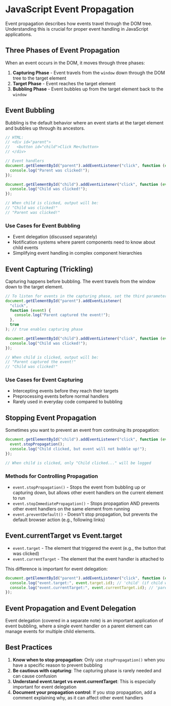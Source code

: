 # JavaScript Event Propagation

Event propagation describes how events travel through the DOM tree. Understanding this is crucial for proper event handling in JavaScript applications.

## Three Phases of Event Propagation

When an event occurs in the DOM, it moves through three phases:

1. **Capturing Phase** - Event travels from the `window` down through the DOM tree to the target element
2. **Target Phase** - Event reaches the target element
3. **Bubbling Phase** - Event bubbles up from the target element back to the `window`


## Event Bubbling

Bubbling is the default behavior where an event starts at the target element and bubbles up through its ancestors.

```javascript
// HTML:
// <div id="parent">
//   <button id="child">Click Me</button>
// </div>

// Event handlers
document.getElementById("parent").addEventListener("click", function (event) {
  console.log("Parent was clicked!");
});

document.getElementById("child").addEventListener("click", function (event) {
  console.log("Child was clicked!");
});

// When child is clicked, output will be:
// "Child was clicked!"
// "Parent was clicked!"
```

### Use Cases for Event Bubbling

- Event delegation (discussed separately)
- Notification systems where parent components need to know about child events
- Simplifying event handling in complex component hierarchies

## Event Capturing (Trickling)

Capturing happens before bubbling. The event travels from the window down to the target element.

```javascript
// To listen for events in the capturing phase, set the third parameter to true
document.getElementById("parent").addEventListener(
  "click",
  function (event) {
    console.log("Parent captured the event!");
  },
  true
); // true enables capturing phase

document.getElementById("child").addEventListener("click", function (event) {
  console.log("Child was clicked!");
});

// When child is clicked, output will be:
// "Parent captured the event!"
// "Child was clicked!"
```

### Use Cases for Event Capturing

- Intercepting events before they reach their targets
- Preprocessing events before normal handlers
- Rarely used in everyday code compared to bubbling

## Stopping Event Propagation

Sometimes you want to prevent an event from continuing its propagation:

```javascript
document.getElementById("child").addEventListener("click", function (event) {
  event.stopPropagation();
  console.log("Child clicked, but event will not bubble up!");
});

// When child is clicked, only "Child clicked..." will be logged
```

### Methods for Controlling Propagation

- `event.stopPropagation()` - Stops the event from bubbling up or capturing down, but allows other event handlers on the current element to run
- `event.stopImmediatePropagation()` - Stops propagation AND prevents other event handlers on the same element from running
- `event.preventDefault()` - Doesn't stop propagation, but prevents the default browser action (e.g., following links)

## Event.currentTarget vs Event.target

- `event.target` - The element that triggered the event (e.g., the button that was clicked)
- `event.currentTarget` - The element that the event handler is attached to

This difference is important for event delegation:

```javascript
document.getElementById("parent").addEventListener("click", function (event) {
  console.log("event.target:", event.target.id); // 'child' (if child was clicked)
  console.log("event.currentTarget:", event.currentTarget.id); // 'parent'
});
```

## Event Propagation and Event Delegation

Event delegation (covered in a separate note) is an important application of event bubbling, where a single event handler on a parent element can manage events for multiple child elements.

## Best Practices

1. **Know when to stop propagation**: Only use `stopPropagation()` when you have a specific reason to prevent bubbling
2. **Be cautious with capturing**: The capturing phase is rarely needed and can cause confusion
3. **Understand event.target vs event.currentTarget**: This is especially important for event delegation
4. **Document your propagation control**: If you stop propagation, add a comment explaining why, as it can affect other event handlers

